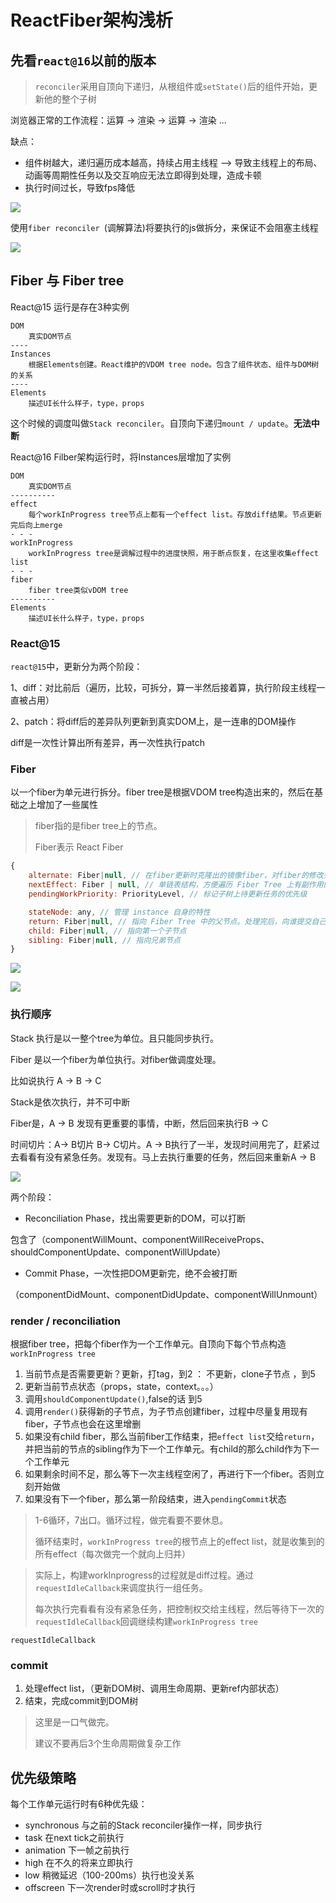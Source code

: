 # ReactFiber架构浅析



## 先看`react@16`以前的版本 ##

> `reconciler`采用自顶向下递归，从根组件或`setState()`后的组件开始，更新他的整个子树



浏览器正常的工作流程：运算 -> 渲染  -> 运算 -> 渲染 ...

缺点：

- 组件树越大，递归遍历成本越高，持续占用主线程 --> 导致主线程上的布局、动画等周期性任务以及交互响应无法立即得到处理，造成卡顿
- 执行时间过长，导致fps降低

![](http://file.wangsijie.top/share/3.png)



使用`fiber reconciler `(调解算法)将要执行的js做拆分，来保证不会阻塞主线程



![](http://file.wangsijie.top/share/4.png)



## Fiber 与 Fiber tree ##

React@15 运行是存在3种实例

```
DOM
	真实DOM节点
----
Instances
	根据Elements创建。React维护的VDOM tree node。包含了组件状态、组件与DOM树的关系
----
Elements
	描述UI长什么样子，type，props
```

这个时候的调度叫做`Stack reconciler`。自顶向下递归`mount / update`。**无法中断**



React@16 Filber架构运行时，将Instances层增加了实例

```
DOM
	真实DOM节点
----------
effect
	每个workInProgress tree节点上都有一个effect list。存放diff结果。节点更新完后向上merge
- - - 
workInProgress
	workInProgress tree是调解过程中的进度快照，用于断点恢复，在这里收集effect list
- - -
fiber
	fiber tree类似vDOM tree
----------
Elements
	描述UI长什么样子，type，props
```





### React@15 ###

`react@15`中，更新分为两个阶段：

1、diff：对比前后（遍历，比较，可拆分，算一半然后接着算，执行阶段主线程一直被占用）

2、patch：将diff后的差异队列更新到真实DOM上，是一连串的DOM操作

diff是一次性计算出所有差异，再一次性执行patch



###   Fiber ###

以一个fiber为单元进行拆分。fiber tree是根据VDOM tree构造出来的，然后在基础之上增加了一些属性

> fiber指的是fiber tree上的节点。
>
> Fiber表示 React Fiber

```javascript
{
    alternate: Fiber|null, // 在fiber更新时克隆出的镜像fiber，对fiber的修改会标记在这个fiber上
    nextEffect: Fiber | null, // 单链表结构，方便遍历 Fiber Tree 上有副作用的节点
    pendingWorkPriority: PriorityLevel, // 标记子树上待更新任务的优先级

	stateNode: any, // 管理 instance 自身的特性
    return: Fiber|null, // 指向 Fiber Tree 中的父节点。处理完后，向谁提交自己的effect list
    child: Fiber|null, // 指向第一个子节点
    sibling: Fiber|null, // 指向兄弟节点
}
```



![](http://file.wangsijie.top/share/5.png)

![](http://file.wangsijie.top/share/7.png)

### 执行顺序 ###

Stack 执行是以一整个tree为单位。且只能同步执行。

Fiber 是以一个fiber为单位执行。对fiber做调度处理。

比如说执行 A -> B -> C

Stack是依次执行，并不可中断

Fiber是，A -> B 发现有更重要的事情，中断，然后回来执行B -> C



时间切片：A-> B切片 B-> C切片。A -> B执行了一半，发现时间用完了，赶紧过去看看有没有紧急任务。发现有。马上去执行重要的任务，然后回来重新A -> B

![ ](http://file.wangsijie.top/share/6.jpg)



两个阶段：

- Reconciliation Phase，找出需要更新的DOM，可以打断

包含了（componentWillMount、componentWillReceiveProps、shouldComponentUpdate、componentWillUpdate）

- Commit Phase，一次性把DOM更新完，绝不会被打断

（componentDidMount、componentDidUpdate、componentWillUnmount）



### render / reconciliation ###

根据fiber tree，把每个fiber作为一个工作单元。自顶向下每个节点构造`workInProgress tree`

1. 当前节点是否需要更新？更新，打tag，到2 ： 不更新，clone子节点 ，到5
2. 更新当前节点状态（props，state，context。。。）
3. 调用`shouldComponentUpdate()`,false的话 到5
4. 调用`render()`获得新的子节点，为子节点创建fiber，过程中尽量复用现有fiber，子节点也会在这里增删
5. 如果没有child fiber，那么当前fiber工作结束，把`effect list`交给`return`，并把当前的节点的sibling作为下一个工作单元。有child的那么child作为下一个工作单元
6. 如果剩余时间不足，那么等下一次主线程空闲了，再进行下一个fiber。否则立刻开始做
7. 如果没有下一个fiber，那么第一阶段结束，进入`pendingCommit`状态



>  1-6循环，7出口。循环过程，做完看要不要休息。
>
> 循环结束时，`workInProgress tree`的根节点上的effect list，就是收集到的所有effect（每次做完一个就向上归并）



> 实际上，构建workInprogress的过程就是diff过程。通过`requestIdleCallback`来调度执行一组任务。
>
> 每次执行完看看有没有紧急任务，把控制权交给主线程，然后等待下一次的`requestIdleCallback`回调继续构建`workInProgress tree`



`requestIdleCallback`



### commit ###

1. 处理effect list，（更新DOM树、调用生命周期、更新ref内部状态）
2. 结束，完成commit到DOM树

> 这里是一口气做完。
>
> 建议不要再后3个生命周期做复杂工作



## 优先级策略 ##

每个工作单元运行时有6种优先级：

- synchronous 与之前的Stack reconciler操作一样，同步执行
- task 在next tick之前执行
- animation 下一帧之前执行
- high 在不久的将来立即执行
- low 稍微延迟（100-200ms）执行也没关系
- offscreen 下一次render时或scroll时才执行

